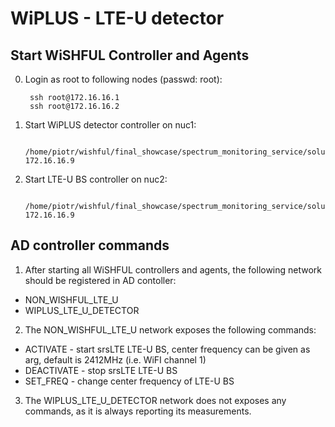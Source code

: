 WiPLUS - LTE-U detector
==========================================

Start WiSHFUL Controller and Agents
-----------------------------------

0. Login as root to following nodes (passwd: root):

		ssh root@172.16.16.1
		ssh root@172.16.16.2

1. Start WiPLUS detector controller on nuc1:

		/home/piotr/wishful/final_showcase/spectrum_monitoring_service/solution_interference_classifier/scripts/start_lte_u_bs.sh 172.16.16.9

2. Start LTE-U BS controller on nuc2:

		/home/piotr/wishful/final_showcase/spectrum_monitoring_service/solution_interference_classifier/scripts/start_wiplus.sh 172.16.16.9

AD controller commands
----------------------

1. After starting all WiSHFUL controllers and agents, the following network should be registered in AD contoller:

* NON_WISHFUL_LTE_U
* WIPLUS_LTE_U_DETECTOR

2. The NON_WISHFUL_LTE_U network exposes the following commands:

* ACTIVATE - start srsLTE LTE-U BS, center frequency can be given as arg, default is 2412MHz (i.e. WiFI channel 1)
* DEACTIVATE - stop srsLTE LTE-U BS
* SET_FREQ - change center frequency of LTE-U BS

3. The WIPLUS_LTE_U_DETECTOR network does not exposes any commands, as it is always reporting its measurements.
